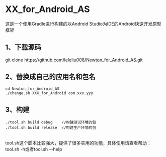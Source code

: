 # XX_for_Android_AS
这是一个使用Gradle进行构建的以Android Studio为IDE的Android快速开发原型框架

## 1、下载源码
git clone https://github.com/leleliu008/Newton_for_Android_AS.git

## 2、替换成自己的应用名和包名
```
cd Newton_for_Android_AS
./change.sh XXX_for_Android com.xxx.yyy
```
## 3、构建
```
./tool.sh build debug    //构建测试环境的包
./tool.sh build release  //构建生产环境的包
```
<br/>
tool.sh这个脚本比较强大，提供了很多实用的功能，具体使用请查看帮助：tool.sh -h或者tool.sh --help
